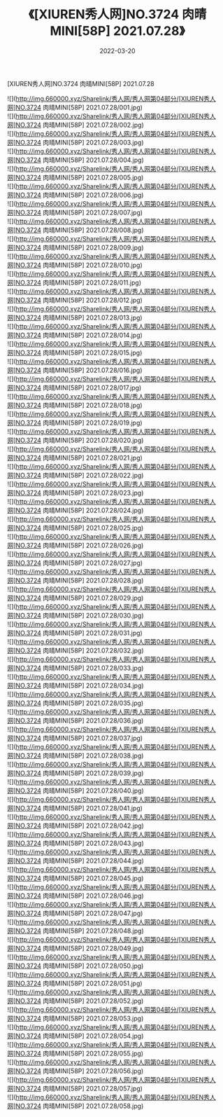 ﻿---
layout: post
title:  《[XIUREN秀人网]NO.3724 肉晴MINI[58P] 2021.07.28》
date:   2022-03-20
img: http://img.660000.xyz/Sharelink/秀人网/秀人网第04部分/[XIUREN秀人网]NO.3724 肉晴MINI[58P] 2021.07.28/000.jpg
categories: [美女, 清纯, 唯美]
---

[XIUREN秀人网]NO.3724 肉晴MINI[58P] 2021.07.28

 ![](http://img.660000.xyz/Sharelink/秀人网/秀人网第04部分/[XIUREN秀人网]NO.3724 肉晴MINI[58P] 2021.07.28/001.jpg) <br>![](http://img.660000.xyz/Sharelink/秀人网/秀人网第04部分/[XIUREN秀人网]NO.3724 肉晴MINI[58P] 2021.07.28/002.jpg) <br>![](http://img.660000.xyz/Sharelink/秀人网/秀人网第04部分/[XIUREN秀人网]NO.3724 肉晴MINI[58P] 2021.07.28/003.jpg) <br>![](http://img.660000.xyz/Sharelink/秀人网/秀人网第04部分/[XIUREN秀人网]NO.3724 肉晴MINI[58P] 2021.07.28/004.jpg) <br>![](http://img.660000.xyz/Sharelink/秀人网/秀人网第04部分/[XIUREN秀人网]NO.3724 肉晴MINI[58P] 2021.07.28/005.jpg) <br>![](http://img.660000.xyz/Sharelink/秀人网/秀人网第04部分/[XIUREN秀人网]NO.3724 肉晴MINI[58P] 2021.07.28/006.jpg) <br>![](http://img.660000.xyz/Sharelink/秀人网/秀人网第04部分/[XIUREN秀人网]NO.3724 肉晴MINI[58P] 2021.07.28/007.jpg) <br>![](http://img.660000.xyz/Sharelink/秀人网/秀人网第04部分/[XIUREN秀人网]NO.3724 肉晴MINI[58P] 2021.07.28/008.jpg) <br>![](http://img.660000.xyz/Sharelink/秀人网/秀人网第04部分/[XIUREN秀人网]NO.3724 肉晴MINI[58P] 2021.07.28/009.jpg) <br>![](http://img.660000.xyz/Sharelink/秀人网/秀人网第04部分/[XIUREN秀人网]NO.3724 肉晴MINI[58P] 2021.07.28/010.jpg) <br>![](http://img.660000.xyz/Sharelink/秀人网/秀人网第04部分/[XIUREN秀人网]NO.3724 肉晴MINI[58P] 2021.07.28/011.jpg) <br>![](http://img.660000.xyz/Sharelink/秀人网/秀人网第04部分/[XIUREN秀人网]NO.3724 肉晴MINI[58P] 2021.07.28/012.jpg) <br>![](http://img.660000.xyz/Sharelink/秀人网/秀人网第04部分/[XIUREN秀人网]NO.3724 肉晴MINI[58P] 2021.07.28/013.jpg) <br>![](http://img.660000.xyz/Sharelink/秀人网/秀人网第04部分/[XIUREN秀人网]NO.3724 肉晴MINI[58P] 2021.07.28/014.jpg) <br>![](http://img.660000.xyz/Sharelink/秀人网/秀人网第04部分/[XIUREN秀人网]NO.3724 肉晴MINI[58P] 2021.07.28/015.jpg) <br>![](http://img.660000.xyz/Sharelink/秀人网/秀人网第04部分/[XIUREN秀人网]NO.3724 肉晴MINI[58P] 2021.07.28/016.jpg) <br>![](http://img.660000.xyz/Sharelink/秀人网/秀人网第04部分/[XIUREN秀人网]NO.3724 肉晴MINI[58P] 2021.07.28/017.jpg) <br>![](http://img.660000.xyz/Sharelink/秀人网/秀人网第04部分/[XIUREN秀人网]NO.3724 肉晴MINI[58P] 2021.07.28/018.jpg) <br>![](http://img.660000.xyz/Sharelink/秀人网/秀人网第04部分/[XIUREN秀人网]NO.3724 肉晴MINI[58P] 2021.07.28/019.jpg) <br>![](http://img.660000.xyz/Sharelink/秀人网/秀人网第04部分/[XIUREN秀人网]NO.3724 肉晴MINI[58P] 2021.07.28/020.jpg) <br>![](http://img.660000.xyz/Sharelink/秀人网/秀人网第04部分/[XIUREN秀人网]NO.3724 肉晴MINI[58P] 2021.07.28/021.jpg) <br>![](http://img.660000.xyz/Sharelink/秀人网/秀人网第04部分/[XIUREN秀人网]NO.3724 肉晴MINI[58P] 2021.07.28/022.jpg) <br>![](http://img.660000.xyz/Sharelink/秀人网/秀人网第04部分/[XIUREN秀人网]NO.3724 肉晴MINI[58P] 2021.07.28/023.jpg) <br>![](http://img.660000.xyz/Sharelink/秀人网/秀人网第04部分/[XIUREN秀人网]NO.3724 肉晴MINI[58P] 2021.07.28/024.jpg) <br>![](http://img.660000.xyz/Sharelink/秀人网/秀人网第04部分/[XIUREN秀人网]NO.3724 肉晴MINI[58P] 2021.07.28/025.jpg) <br>![](http://img.660000.xyz/Sharelink/秀人网/秀人网第04部分/[XIUREN秀人网]NO.3724 肉晴MINI[58P] 2021.07.28/026.jpg) <br>![](http://img.660000.xyz/Sharelink/秀人网/秀人网第04部分/[XIUREN秀人网]NO.3724 肉晴MINI[58P] 2021.07.28/027.jpg) <br>![](http://img.660000.xyz/Sharelink/秀人网/秀人网第04部分/[XIUREN秀人网]NO.3724 肉晴MINI[58P] 2021.07.28/028.jpg) <br>![](http://img.660000.xyz/Sharelink/秀人网/秀人网第04部分/[XIUREN秀人网]NO.3724 肉晴MINI[58P] 2021.07.28/029.jpg) <br>![](http://img.660000.xyz/Sharelink/秀人网/秀人网第04部分/[XIUREN秀人网]NO.3724 肉晴MINI[58P] 2021.07.28/030.jpg) <br>![](http://img.660000.xyz/Sharelink/秀人网/秀人网第04部分/[XIUREN秀人网]NO.3724 肉晴MINI[58P] 2021.07.28/031.jpg) <br>![](http://img.660000.xyz/Sharelink/秀人网/秀人网第04部分/[XIUREN秀人网]NO.3724 肉晴MINI[58P] 2021.07.28/032.jpg) <br>![](http://img.660000.xyz/Sharelink/秀人网/秀人网第04部分/[XIUREN秀人网]NO.3724 肉晴MINI[58P] 2021.07.28/033.jpg) <br>![](http://img.660000.xyz/Sharelink/秀人网/秀人网第04部分/[XIUREN秀人网]NO.3724 肉晴MINI[58P] 2021.07.28/034.jpg) <br>![](http://img.660000.xyz/Sharelink/秀人网/秀人网第04部分/[XIUREN秀人网]NO.3724 肉晴MINI[58P] 2021.07.28/035.jpg) <br>![](http://img.660000.xyz/Sharelink/秀人网/秀人网第04部分/[XIUREN秀人网]NO.3724 肉晴MINI[58P] 2021.07.28/036.jpg) <br>![](http://img.660000.xyz/Sharelink/秀人网/秀人网第04部分/[XIUREN秀人网]NO.3724 肉晴MINI[58P] 2021.07.28/037.jpg) <br>![](http://img.660000.xyz/Sharelink/秀人网/秀人网第04部分/[XIUREN秀人网]NO.3724 肉晴MINI[58P] 2021.07.28/038.jpg) <br>![](http://img.660000.xyz/Sharelink/秀人网/秀人网第04部分/[XIUREN秀人网]NO.3724 肉晴MINI[58P] 2021.07.28/039.jpg) <br>![](http://img.660000.xyz/Sharelink/秀人网/秀人网第04部分/[XIUREN秀人网]NO.3724 肉晴MINI[58P] 2021.07.28/040.jpg) <br>![](http://img.660000.xyz/Sharelink/秀人网/秀人网第04部分/[XIUREN秀人网]NO.3724 肉晴MINI[58P] 2021.07.28/041.jpg) <br>![](http://img.660000.xyz/Sharelink/秀人网/秀人网第04部分/[XIUREN秀人网]NO.3724 肉晴MINI[58P] 2021.07.28/042.jpg) <br>![](http://img.660000.xyz/Sharelink/秀人网/秀人网第04部分/[XIUREN秀人网]NO.3724 肉晴MINI[58P] 2021.07.28/043.jpg) <br>![](http://img.660000.xyz/Sharelink/秀人网/秀人网第04部分/[XIUREN秀人网]NO.3724 肉晴MINI[58P] 2021.07.28/044.jpg) <br>![](http://img.660000.xyz/Sharelink/秀人网/秀人网第04部分/[XIUREN秀人网]NO.3724 肉晴MINI[58P] 2021.07.28/045.jpg) <br>![](http://img.660000.xyz/Sharelink/秀人网/秀人网第04部分/[XIUREN秀人网]NO.3724 肉晴MINI[58P] 2021.07.28/046.jpg) <br>![](http://img.660000.xyz/Sharelink/秀人网/秀人网第04部分/[XIUREN秀人网]NO.3724 肉晴MINI[58P] 2021.07.28/047.jpg) <br>![](http://img.660000.xyz/Sharelink/秀人网/秀人网第04部分/[XIUREN秀人网]NO.3724 肉晴MINI[58P] 2021.07.28/048.jpg) <br>![](http://img.660000.xyz/Sharelink/秀人网/秀人网第04部分/[XIUREN秀人网]NO.3724 肉晴MINI[58P] 2021.07.28/049.jpg) <br>![](http://img.660000.xyz/Sharelink/秀人网/秀人网第04部分/[XIUREN秀人网]NO.3724 肉晴MINI[58P] 2021.07.28/050.jpg) <br>![](http://img.660000.xyz/Sharelink/秀人网/秀人网第04部分/[XIUREN秀人网]NO.3724 肉晴MINI[58P] 2021.07.28/051.jpg) <br>![](http://img.660000.xyz/Sharelink/秀人网/秀人网第04部分/[XIUREN秀人网]NO.3724 肉晴MINI[58P] 2021.07.28/052.jpg) <br>![](http://img.660000.xyz/Sharelink/秀人网/秀人网第04部分/[XIUREN秀人网]NO.3724 肉晴MINI[58P] 2021.07.28/053.jpg) <br>![](http://img.660000.xyz/Sharelink/秀人网/秀人网第04部分/[XIUREN秀人网]NO.3724 肉晴MINI[58P] 2021.07.28/054.jpg) <br>![](http://img.660000.xyz/Sharelink/秀人网/秀人网第04部分/[XIUREN秀人网]NO.3724 肉晴MINI[58P] 2021.07.28/055.jpg) <br>![](http://img.660000.xyz/Sharelink/秀人网/秀人网第04部分/[XIUREN秀人网]NO.3724 肉晴MINI[58P] 2021.07.28/056.jpg) <br>![](http://img.660000.xyz/Sharelink/秀人网/秀人网第04部分/[XIUREN秀人网]NO.3724 肉晴MINI[58P] 2021.07.28/057.jpg) <br>![](http://img.660000.xyz/Sharelink/秀人网/秀人网第04部分/[XIUREN秀人网]NO.3724 肉晴MINI[58P] 2021.07.28/058.jpg) <br>